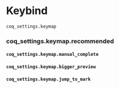 # Keybind

`coq_settings.keymap`

### coq_settings.keymap.recommended

#### `coq_settings.keymap.manual_complete`

#### `coq_settings.keymap.bigger_preview`

#### `coq_settings.keymap.jump_to_mark`

